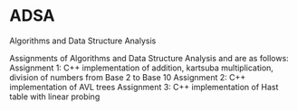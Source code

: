 # ADSA
Algorithms and Data Structure Analysis

Assignments of Algorithms and Data Structure Analysis and are as follows:
Assignment 1: C++ implementation of addition, kartsuba multiplication, division of numbers from Base 2 to Base 10
Assignment 2: C++ implementation of AVL trees
Assignment 3: C++ implementation of Hast table with linear probing
